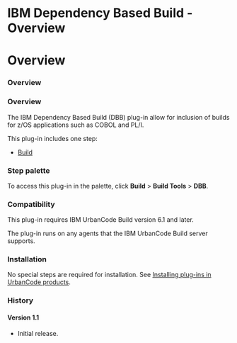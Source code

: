 
IBM Dependency Based Build - Overview
=====================================

# Overview


### Overview




### Overview

The IBM Dependency Based Build (DBB) plug-in allow for inclusion of builds for z/OS applications such as COBOL and PL/I.

This plug-in includes one step:

* [Build](https://urbancode.github.io/IBM-UCx-PLUGIN-DOCS/UCB/ibm-dbb/steps.html#build)


### Step palette

To access this plug-in in the palette, click **Build** > **Build Tools** > **DBB**.

### Compatibility

This plug-in requires IBM UrbanCode Build version 6.1 and later.

The plug-in runs on any agents that the IBM UrbanCode Build server supports.

### Installation

No special steps are required for installation. See [Installing plug-ins in UrbanCode products](https://community.ibm.com/community/user/wasdevops/blogs/laurel-dickson-bull1/2022/06/13/install-plugins).

### History

#### Version 1.1

* Initial release.
